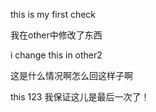 this is my first check

我在other中修改了东西

i change this in other2

这是什么情况啊怎么回这样子啊

this 123
我保证这儿是最后一次了！